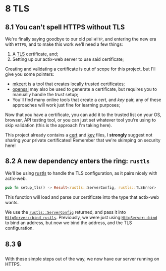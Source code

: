 # 8 TLS

## 8.1 You can't spell HTTPS without TLS

We're finally saying goodbye to our old pal `HTTP`, and entering the new era with `HTTPS`, and to
make this work we'll need a few things:

1. A [TLS](https://developer.mozilla.org/en-US/docs/Web/Security/Transport_Layer_Security)
   certificate, and;
2. Setting up our actix-web server to use said certificate;

Creating and validating a certificate is out of scope for this project, but I'll give you some
pointers:

- [mkcert](https://github.com/FiloSottile/mkcert) is a tool that creates locally trusted
  certificates;
- [openssl](https://letsencrypt.org/docs/certificates-for-localhost/#making-and-trusting-your-own-certificates)
  may also be used to generate a certificate, but requires you to manually handle the _trust_ setup;
- You'll find many online tools that create a _cert_, and _key_ pair, any of these approaches will
  work just fine for learning purposes;

Now that you have a certificate, you can add it to the trusted list on your OS, browser, API testing
tool, or you can just set whatever tool you're using to skip validation (this is the approach I'm
taking here).

This project already contains a [cert](/tls/tls-lib/certificates/cert.pem) and
[key](/tls/tls-lib/certificates/key.pem) files, I **strongly** suggest
not sharing your private certificates! Remember that we're skimping on security here!

## 8.2 A new dependency enters the ring: `rustls`

We'll be using [rustls](https://github.com/ctz/rustls) to handle the TLS configuration, as it pairs
nicely with actix-web.

```rust
pub fn setup_tls() -> Result<rustls::ServerConfig, rustls::TLSError>
```

This function will load and parse our certificate into the type that actix-web wants.

We use the [`rustls::ServerConfig`](https://docs.rs/rustls/0.19.1/rustls/struct.ServerConfig.html)
returned, and pass it into
[`HttpServer::bind_rustls`](https://docs.rs/actix-web/4.0.0-beta.8/actix_web/struct.HttpServer.html#method.bind_rustls).
Previously, we were just using
[`HttpServer::bind`](https://docs.rs/actix-web/4.0.0-beta.8/actix_web/struct.HttpServer.html#method.bind)
to bind an address, but now we bind the address, and the TLS configuration.

## 8.3 🔒

With these simple steps out of the way, we now have our server running on HTTPS.
